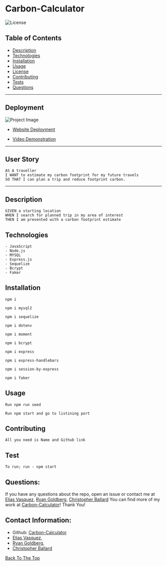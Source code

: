 # Carbon-Calculator
![License](https://img.shields.io/badge/License-MIT-green.svg)

## Table of Contents
- [Description](#description)
- [Technologies](#technologies)
- [Installation](#installation)
- [Usage](#usage)
- [License](#license)
- [Contributing](#contributing)
- [Tests](#tests)
- [Questions](#questions)


---

## Deployment

![Project Image](.)

- [Website Deployment](https://fierce-reef-90500.herokuapp.com/)

- [Video Demonstration](https://drive.google.com/file/d/1kiDlETCKRlGwdctM88CnNF17vWwDlj2V/view?usp=sharing)


---
## User Story

```
AS A traveller
I WANT to estimate my carbon footprint for my future travels
SO THAT I can plan a trip and reduce footprint carbon.
```


---

## Description

```
GIVEN a starting location 
WHEN I search for planned trip in my area of interest
THEN I am presented with a carbon footprint estimate 
```

## Technologies
```
- JavaScript
- Node.js
- MYSQL
- Express.js
- Sequelize
- Bcrypt
- Faker
```

## Installation
```
npm i
```
```
npm i mysql2
```
```
npm i sequelize
```
```
npm i dotenv 
```
```
npm i moment 
```
```
npm i bcrypt 
```
```
npm i express 
```
```
npm i express-handlebars
```
```
npm i session-by-express 
```
```
npm i faker
```

## Usage
```
Run npm run seed

Run npm start and go to listining port
```

## Contributing
```
All you need is Name and Github link
```

## Test
```
To run; run - npm start
```

## Questions:

If you have any questions about the repo, open an issue or contact me at [Elias Vasquez](https://github.com/gokublue007/), [Ryan Goldberg](https://github.com/ryann127), [Christopher Ballard](https://github.com/ballardcryan) You can find more of my work at [Carbon-Calculator](https://github.com/gokublue007/carbon-calculator)! Thank You!


## Contact Information:

  - Github: [Carbon-Calculator](https://github.com/gokublue007/carbon-calculator)
  - [Elias Vasquez](https://github.com/gokublue007/), 
  - [Ryan Goldberg](https://github.com/ryann127), 
  - [Christopher Ballard](https://github.com/ballardcryan) 


[Back To The Top](#read-me-template)